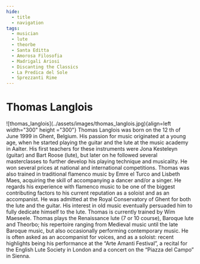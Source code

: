 ```yaml
---
hide:
  - title
  - navigation
tags: 
  - musician
  - lute
  - theorbe
  - Santa Editta
  - Amorosa Filosofia
  - Madrigali Ariosi
  - Discanting the Classics
  - La Predica del Sole
  - Sprezzanti Rime
---
```


# Thomas Langlois

<div class="grid" markdown>
![thomas_langlois](../assets/images/thomas_langlois.jpg){align=left width="300" height ="300"}
Thomas Langlois was born on the 12 th of June 1999 in Ghent, Belgium. His passion for music originated at a young age, when he started playing the guitar and the lute at the music academy in Aalter. His first teachers for these instruments were Jona Kesteleyn (guitar) and Bart Roose (lute), but later on he followed several masterclasses to further develop his playing technique and musicality. He won several prices at national and international competitions. Thomas was also trained in traditional flamenco music by Emre el Turco and Lisbeth Maes, acquiring the skill of accompanying a dancer and/or a singer. He regards his experience with flamenco music to be one of the biggest contributing factors to his current reputation as a soloist and as an accompanist. He was admitted at the Royal Conservatory of Ghent for both the lute and the guitar. His interest in old music eventually persuaded him to fully dedicate himself to the lute. Thomas is currently trained by Wim Maeseele. Thomas plays the Renaissance lute (7 or 10 course), Baroque lute and Theorbo; his repertoire ranging from Medieval music until the late Baroque music, but also occasionally performing contemporary music. He is often asked as an accompanist for voices, and as a soloist: recent highlights being his performance at the “Arte Amanti Festival”, a recital for the English Lute Society in London and a concert on the “Piazza del Campo” in Sienna.


</div> 


